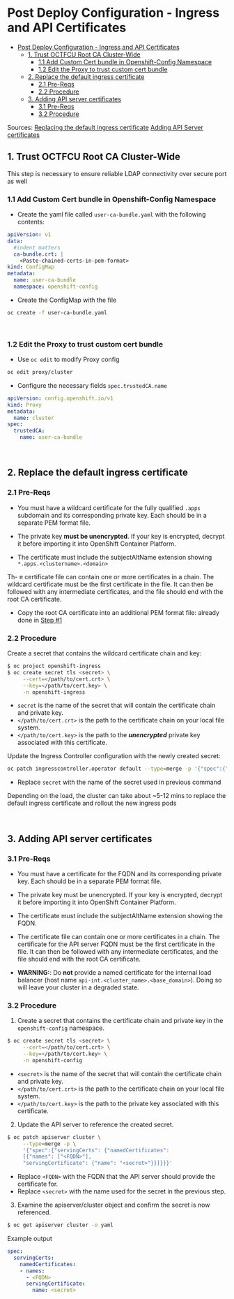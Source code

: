 # Post Deploy Configuration - Ingress and API Certificates

- [Post Deploy Configuration - Ingress and API Certificates](#post-deploy-configuration---ingress-and-api-certificates)
  - [1. Trust OCTFCU Root CA Cluster-Wide](#1-trust-octfcu-root-ca-cluster-wide)
    - [1.1 Add Custom Cert bundle in Openshift-Config Namespace](#11-add-custom-cert-bundle-in-openshift-config-namespace)
    - [1.2 Edit the Proxy to trust custom cert bundle](#12-edit-the-proxy-to-trust-custom-cert-bundle)
  - [2. Replace the default ingress certificate](#2-replace-the-default-ingress-certificate)
    - [2.1 Pre-Reqs](#21-pre-reqs)
    - [2.2 Procedure](#22-procedure)
  - [3. Adding API server certificates](#3-adding-api-server-certificates)
    - [3.1 Pre-Reqs](#31-pre-reqs)
    - [3.2 Procedure](#32-procedure)


Sources:
[Replacing the default ingress certificate](https://docs.openshift.com/container-platform/4.7/security/certificates/replacing-default-ingress-certificate.html)
[Adding API Server certificates](https://docs.openshift.com/container-platform/4.7/security/certificates/api-server.html)

## 1. Trust OCTFCU Root CA Cluster-Wide

This step is necessary to ensure reliable LDAP connectivity over secure port as well

### 1.1 Add Custom Cert bundle in Openshift-Config Namespace

- Create the yaml file called `user-ca-bundle.yaml` with the following contents:

```yaml
apiVersion: v1
data:
  #indent matters
  ca-bundle.crt: |
    <Paste-chained-certs-in-pem-format>
kind: ConfigMap
metadata:
  name: user-ca-bundle
  namespace: openshift-config
```

- Create the ConfigMap with the file

```bash
oc create -f user-ca-bundle.yaml
```

<br />

### 1.2 Edit the Proxy to trust custom cert bundle

- Use `oc edit` to modify Proxy config

```bash
oc edit proxy/cluster
```

- Configure the necessary fields `spec.trustedCA.name`
```yaml
apiVersion: config.openshift.io/v1
kind: Proxy
metadata:
  name: cluster
spec:
  trustedCA:
    name: user-ca-bundle
```

<br />

## 2. Replace the default ingress certificate

### 2.1 Pre-Reqs

- You must have a wildcard certificate for the fully qualified `.apps` subdomain and its corresponding private key. Each should be in a separate PEM format file.

- The private key **must be unencrypted**. If your key is encrypted, decrypt it before importing it into OpenShift Container Platform.

- The certificate must include the subjectAltName extension showing `*.apps.<clustername>.<domain>`

Th- e certificate file can contain one or more certificates in a chain. The wildcard certificate must be the first certificate in the file. It can then be followed with any intermediate certificates, and the file should end with the root CA certificate.

- Copy the root CA certificate into an additional PEM format file: already done in [Step #1](#1-trust-octfcu-root-ca-cluster-wide)

### 2.2 Procedure

Create a secret that contains the wildcard certificate chain and key:

```bash
$ oc project openshift-ingress
$ oc create secret tls <secret> \
     --cert=</path/to/cert.crt> \
     --key=</path/to/cert.key> \
     -n openshift-ingress
```
- `secret` is the name of the secret that will contain the certificate chain and private key.
- `</path/to/cert.crt>` is the path to the certificate chain on your local file system.
- `</path/to/cert.key>` is the path to the ***unencrypted*** private key associated with this certificate.

Update the Ingress Controller configuration with the newly created secret:

```bash
oc patch ingresscontroller.operator default --type=merge -p '{"spec":{"defaultCertificate": {"name": "<secret>"}}}' -n openshift-ingress-operator
```
- Replace `secret` with the name of the secret used in previous command


Depending on the load, the cluster can take about ~5-12 mins to replace the default ingress certificate and rollout the new ingress pods

<br />

## 3. Adding API server certificates

### 3.1 Pre-Reqs

- You must have a certificate for the FQDN and its corresponding private key. Each should be in a separate PEM format file.

- The private key must be unencrypted. If your key is encrypted, decrypt it before importing it into OpenShift Container Platform.

- The certificate must include the subjectAltName extension showing the FQDN.

- The certificate file can contain one or more certificates in a chain. The certificate for the API server FQDN must be the first certificate in the file. It can then be followed with any intermediate certificates, and the file should end with the root CA certificate.

- **WARNING:**: Do **not** provide a named certificate for the internal load balancer (host name `api-int.<cluster_name>.<base_domain>`). Doing so will leave your cluster in a degraded state.

### 3.2 Procedure

1. Create a secret that contains the certificate chain and private key in the `openshift-config` namespace.

```bash
$ oc create secret tls <secret> \
     --cert=</path/to/cert.crt> \
     --key=</path/to/cert.key> \
     -n openshift-config
```
- `<secret>` is the name of the secret that will contain the certificate chain and private key.
- `</path/to/cert.crt>` is the path to the certificate chain on your local file system.
- `</path/to/cert.key>` is the path to the private key associated with this certificate.


2. Update the API server to reference the created secret.
```bash
$ oc patch apiserver cluster \
     --type=merge -p \
     '{"spec":{"servingCerts": {"namedCertificates":
     [{"names": ["<FQDN>"], 
     "servingCertificate": {"name": "<secret>"}}]}}}' 
```
- Replace `<FQDN>` with the FQDN that the API server should provide the certificate for.
- Replace `<secret>` with the name used for the secret in the previous step.

3. Examine the apiserver/cluster object and confirm the secret is now referenced.

```bash
$ oc get apiserver cluster -o yaml
```
   Example output

   ```yaml
   spec:
     servingCerts:
       namedCertificates:
       - names:
         - <FQDN>
         servingCertificate:
           name: <secret>
   ```